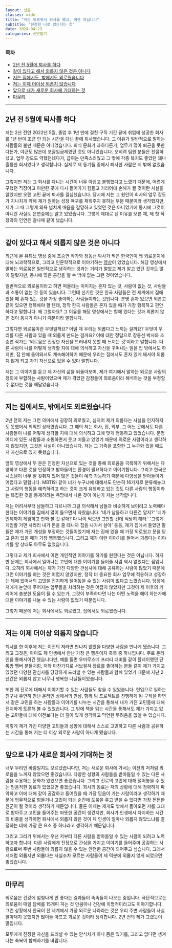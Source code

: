 ```yaml
---
layout: 산문
classes: wide
title: "저는 외로워서 퇴사를 했고, 이젠 아닙니다"
subtitle: "진정한 나로 있는다는 것"
date: 2024-04-23
categories: 신변잡기
---
```


### 목차

- [2년 전 5월에 퇴사를 하다](#2년-전-5월에-퇴사를-하다)
- [같이 있다고 해서 외롭지 않은 것은 아니다](#같이-있다고-해서-외롭지-않은-것은-아니다)
- [저는 집에서도, 밖에서도 외로웠습니다](#저는-집에서도-밖에서도-외로웠습니다)
- [저는 이제 더이상 외롭지 않습니다](#저는-이제-더이상-외롭지-않습니다)
- [앞으로 내가 새로운 회사에 기대하는 것](#앞으로-내가-새로운-회사에-기대하는-것)
- [마무리](#마무리)

---

## 2년 전 5월에 퇴사를 하다

저는 2년 전인 2022년 5월, 졸업 후 1년 반에 걸친 구직 기간 끝에 취업에 성공한 회사를 1년 반이 조금 안 되는 시간을 다닌 끝에 퇴사했습니다. 그 이유가 일반적으로 말하는 사람들의 불만 때문은 아니었습니다. 회식 문화가 과하다든가, 업무가 많아 퇴근을 못한다든가, 야근도 많은데 포괄임금제였던 것도 아니었습니다. 오히려 팀원 분들은 친절하셨고, 업무 강도도 약했던데다가, 급여는 만족스러웠고 그 밖에 각종 복지도 좋았던 꽤나 훌륭한 회사였다고 생각합니다. 실제로 제 동기들 중에서 퇴사한 사람은 저 밖에 없었습니다.

그렇지만 저는 그 회사를 다니는 시간이 너무 아쉽고 불행했다고 느꼈기 때문에, 어렵게 구했던 직장이고 이만한 곳에 다시 들어가기 힘들고 커리어에 손해가 될 것이란 사실을 알았지만 오랜 고민 끝에 퇴사를 결심했습니다. 당시에 저는 그 원인이 회사의 업무 강도가 지나치게 약해 제가 원하는 성장 욕구를 채워주지 못하는 부분 때문이라 생각했지만, 제가 그 때 그렇게 의욕 넘치게 배움을 갈망하고 있었던 것은 아니었기에 동시에 그것이 아니란 사실도 은연중에는 알고 있었습니다. 그렇게 제대로 된 이유를 모른 채, 제 첫 직장과의 인연은 찰나에 끝이 났습니다.

---

## 같이 있다고 해서 외롭지 않은 것은 아니다

최근에 본 유튜브 영상 중에 조승연 작가와 장동선 박사가 찍은 한국인이 왜 외로운지에 대해 뇌과학적으로, 그리고 인문학적으로 이야기하는 [영상](https://youtu.be/U5U_jK-xJjM?si=o1Df9RKTanSTq3mX)이 있었습니다. 해당 영상에서 말하는 외로움은 일반적으로 생각하는 것과는 거리가 멀었고 제가 알고 있던 것과도 많이 달랐지만, 동시에 많은 공감을 할 수 밖에 없는 그런 것이었습니다.

일반적으로 외로움이라고 하면 떠올리는 이미지는 혼자 있는 것, 사람이 없는 것, 사람들과 소통이 없는 것 등이 있습니다. 그런데 신기한 것은 한국 사람들은 전 세계에서 집에 있을 때 혼자 있는 것을 가장 좋아하는 사람들이라는 것입니다. 분명 혼자 있으면 외롭고 같이 있으면 행복해야 할 텐데, 정작 한국 사람들은 혼자 있을 때가 가장 행복하고 편안하다고 말합니다. 왜 그럴까요? 그 이유를 해당 영상에서는 함께 있다는 것과 외롭지 않은 것이 동치가 아니기 때문이라 말합니다.

그렇다면 외로움이란 무엇일까요? 어떨 때 우리는 외롭다고 느끼는 걸까요? 무엇이 우리를 다른 사람과 있을 때 외롭게 만드는 걸까요? 이에 대한 정답으로 장동선 박사와 조승연 작가는 '외로움은 진정한 자신을 드러내지 못할 때 느끼는 것'이라고 말합니다. 다른 사람이 나를 어떻게 생각할 지에 대해 의식하고 자신을 꾸며내는 일을 집 밖에서도 하지만, 집 안에 들어와서도 계속해야하기 때문에 우리는 집에서도 혼자 있게 돼서야 외롭지 않게 되고 자기 자신으로 있을 수 있다 말합니다.

저는 그 이야기를 듣고 제 자신의 삶을 되돌아보며, 제가 여기에서 말하는 외로운 사람의 정의에 부합하는 사람이었으며 제가 겪었던 감정들이 외로움이라 해석하는 것을 부정할 수 없다는 것을 깨달았습니다.

---

## 저는 집에서도, 밖에서도 외로웠습니다

2년 전의 저는 그런 의미에서 굉장히 외로웠고, 심지어 제가 외롭다는 사실을 인지하지도 못했어서 최악인 상태였습니다. 그 때의 저는 회사, 집, 외부, 그 어느 곳에서도 다른 사람들이 나를 어떻게 생각할 지에 대해 의식하고 그에 맞게 행동하고 있었습니다. 분명 어디에 있든 사람들과 소통하면서 웃고 떠들고 있었기 때문에 외로운 사람이라고 생각하지 않았지만, 그것은 사실이 아니었습니다. 저는 그 가족을 포함한 그 누구와 있을 때도 저 자신으로 있지 못했습니다.

앞의 영상에서 두 분은 진정한 자신으로 있는 것을 통해 외로움을 극복하기 위해서는 다양하고 다른 것을 인정하고 받아들이는 환경이 필요하다고 이야기합니다. 그리고 한국은 시스템이 너무 잘 갖춰져 있어 많은 것들이 예측 가능하기 때문에 다양성을 받아들이기 어렵다고 말합니다. MBTI와 같이 너가 누구냐에 대해서도 단순히 16가지로 분류해놓고 그 사람의 행동을 예측하려고 하는 것이 크게 유행하고 있는 것도 다른 사람의 행동이라는 복잡한 것을 통제하려는 욕망에서 나온 것이 아닌가 저는 생각합니다.

저는 어려서부터 남들하고 다르니까 그걸 의식해서 남들과 비슷하게 보이려고 노력해야한다는 이야기를 집에서 많이 들으면서 자랐습니다. '네가 남들하고 다른건 알지?' '네가 언제까지 게임하고 만화 볼 것 같애? 다 나이 먹으면 그만할 건데 적당히 해라.' '그렇게 게임할 거면 차라리 내가 돈을 줄 테니까 집을 나가서 살아' 등등, 제가 집에서 들었던 말들은 제가 가진 개성을 부정하는 것들이었기에 저는 집에 있을 때 가장 외로웠고 문을 닫고 혼자 있을 때가 가장 행복했습니다. 그리고 제가 이런 이야기를 들어서 괴롭다는 이야기를 할 상대도 아무도 없었습니다.

그렇다고 제가 회사에서 이런 개인적인 이야기를 하기를 원한다는 것은 아닙니다. 하지만 문제는 회사에서 일어나는 고민에 대한 이야기를 들어줄 사람 역시 없었다는 점입니다. 오히려 회사에서는 제가 가진 다양한 관심사에 대해 공유하는 사람이 많았기 때문에 그런 이야기를 하는 것은 어렵지 않았지만, 정작 더 중요한 회사 업무에 적응하고 성장하는 데에 있어서의 고민을 진지하게 털어놓을 수 있는 사람이 없다고 느꼈습니다. 당장에 저에게 눈앞에 주어지는 업무들을 처리하는 것은 어렵지 않았지만 그것이 제 이후의 커리어에 충분한 도움이 될 수 있는가, 그것이 부족하다면 나는 어떤 노력을 해야 하는가에 대한 이야기를 나눌 수 있는 사람이 없었기 때문입니다.

그렇기 때문에 저는 회사에서도 외로웠고, 집에서도 외로웠습니다.

---

## 저는 이제 더이상 외롭지 않습니다

퇴사를 한 이후에 저는 이전의 저라면 만나지 않았을 다양한 사람을 만나게 됐습니다. 그리고 그것은, 아마도 제 인생에서 만난 가장 큰 행운이자 축복 중 하나입니다. 주로 온라인을 통해서이긴 했습니다만, 예를 들면 우마무스메 프리티 더비를 같이 플레이했던 단톡방 멤버 분들처럼, 저와 마찬가지로 서브컬쳐 장르를 좋아하는 분들 같이 제가 가지고 있었던 다양한 관심사를 당당하게 드러낼 수 있는 사람들과 함께 있었기 때문에 지난 2년간은 외롭지 않고 너무나 행복한 나날들이었습니다.

또한 제 진로에 대해서 이야기할 수 있는 사람들도 찾을 수 있었습니다. 현업으로 일하는 친구나 우연히 만난 온라인 상에서의 만남, 함께 팀 프로젝트를 진행하게 된 구직을 하면서 같은 고민을 하는 사람들과 이야기를 나누는 시간을 통해서 내가 가진 고민들에 대해 진지하게 토론해 볼 수 있었습니다. 그 밖에 책을 읽는 시간을 통해서도 제가 가지고 있는 고민들에 대해 이전보다는 더 깊이 있게 생각하고 막연한 두려움을 없앨 수 있습니다.

이렇게 제가 가진 다양한 고민들과 성향에 대해서 스스로 고민하고 다른 사람과 공유하는 시간을 통해 저는 더 이상 외로운 사람이 아니게 됐습니다.

---

## 앞으로 내가 새로운 회사에 기대하는 것

너무 무리인 바람일지도 모르겠습니다만, 저는 새로운 회사에 가서는 이전의 저처럼 외로움을 느끼지 않았으면 좋겠습니다. 다양한 성향의 사람들을 받아들일 수 있는 다른 사람을 수용하는 문화가 있었으면 좋겠습니다. 그리고 진로의 고민에 대해 털어놓을 수 있는 믿음직한 동료가 있었으면 좋겠습니다. 회사의 동료는 저의 상황에 대해 정확하게 파악하고 이에 대해 같이 공감하고 들어줬을 때 가장 믿음이 가는 사람이라고 생각하기 때문에 업무적으로 힘들거나 고민이 되는 순간에 도움을 주고 받을 수 있다면 가장 든든한 원군이 될 것이라 생각하기 때문입니다. 물론 이제는 제게도 밖에서 돌아오면 저를 그대로 받아주고 고민을 들어주는 따뜻한 공간이 생겼지만, 회사가 인생에서 차지하는 시간의 비중을 생각하면 회사에서 외롭지 않은 것이 제 인생이 얼마나 외롭지 않았느냐를 결정하는 데에 가장 큰 요소 중 하나라고 생각하기 때문입니다.

그리고 그러기 위해서는 우선 저부터 다른 사람을 받아들일 수 있는 사람이 되려고 노력하고자 합니다. 다른 사람에게 진정으로 관심을 가지고 이야기를 들어주며 공감하는 사람으로써 주변 사람들이 외롭지 않을 수 있는 안전한 공간이 되어주고 싶습니다. 그래서 저처럼 외롭지만 외롭다는 사실조차 모르는 사람들이 제 덕분에 외롭지 않게 되었으면 좋겠습니다.

---

## 마무리

외로움은 건강에 엄청나게 안 좋다는 결과들이 속속들이 나오는 중입니다. 극단적으로는 외로움이 매일 담배를 15개피 피는 것 만큼이나 건강에 치명적이라고도 이야기합니다. 그런 상황에서 한국이 전 세계에서 가장 외로운 나라라는 것은 우리 주변 사람들이 사실 알아채지 못했지만 많이들 아프고 괴로운 것이라 생각합니다. 2년 전의 제가 그랬듯이 말입니다.

모두에게 진정한 자신을 드러낼 수 있는 안식처가 하나 쯤은 있기를, 그리고 없다면 생겨나는 축복이 함께하기를 바랍니다.
